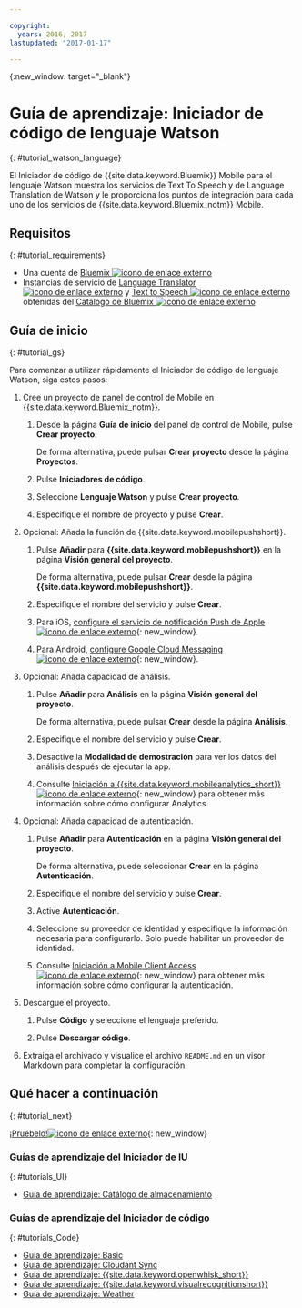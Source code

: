 ```yaml
---

copyright:
  years: 2016, 2017
lastupdated: "2017-01-17"

---
```

{:new_window: target="_blank"}

# Guía de aprendizaje: Iniciador de código de lenguaje Watson
{: #tutorial_watson_language}

El Iniciador de código de {{site.data.keyword.Bluemix}} Mobile para el lenguaje Watson muestra los servicios de Text To Speech y de Language Translation de Watson y le proporciona los puntos de integración para cada uno de los servicios de {{site.data.keyword.Bluemix_notm}} Mobile.


## Requisitos
{: #tutorial_requirements}

* Una cuenta de [Bluemix ![icono de enlace externo](../icons/launch-glyph.svg "icono de enlace externo")](http://bluemix.net "icono de enlace externo")
* Instancias de servicio de [Language Translator ![icono de enlace externo](../icons/launch-glyph.svg "icono de enlace externo")](https://console.{DomainName}/catalog/services/language-translator/ "icono de enlace externo") y [Text to Speech ![icono de enlace externo](../icons/launch-glyph.svg "icono de enlace externo")](https://console.{DomainName}/catalog/services/text-to-speech/ "icono de enlace externo") obtenidas del [Catálogo de Bluemix ![icono de enlace externo](../icons/launch-glyph.svg "icono de enlace externo")](https://console.{DomainName}/catalog/ "icono de enlace externo")


## Guía de inicio
{: #tutorial_gs}

Para comenzar a utilizar rápidamente el Iniciador de código de lenguaje Watson, siga estos pasos:

1. Cree un proyecto de panel de control de Mobile en {{site.data.keyword.Bluemix_notm}}.

   1. Desde la página **Guía de inicio** del panel de control de Mobile, pulse **Crear proyecto**.

      De forma alternativa, puede pulsar **Crear proyecto** desde la página **Proyectos**.

   2. Pulse **Iniciadores de código**.

   3. Seleccione **Lenguaje Watson** y pulse **Crear proyecto**.

   4. Especifique el nombre de proyecto y pulse **Crear**.

2. Opcional: Añada la función de {{site.data.keyword.mobilepushshort}}. 

   1. Pulse **Añadir** para **{{site.data.keyword.mobilepushshort}}** en la página **Visión general del proyecto**.

      De forma alternativa, puede pulsar **Crear** desde la página **{{site.data.keyword.mobilepushshort}}**. 

   2. Especifique el nombre del servicio y pulse **Crear**.

   3. Para iOS, [configure el servicio de notificación Push de Apple ![icono de enlace externo](../icons/launch-glyph.svg "icono de enlace externo")](/docs/services/mobilepush/t_push_provider_ios.html "icono de enlace externo"){: new_window}.

   4. Para Android, [configure Google Cloud Messaging ![icono de enlace externo](../icons/launch-glyph.svg "icono de enlace externo")](/docs/services/mobilepush/t_push_provider_android.html "icono de enlace externo"){: new_window}.
   
3. Opcional: Añada capacidad de análisis.

   1. Pulse **Añadir** para **Análisis** en la página **Visión general del proyecto**.

      De forma alternativa, puede pulsar **Crear** desde la página **Análisis**.

   2. Especifique el nombre del servicio y pulse **Crear**.
   
   3. Desactive la **Modalidad de demostración** para ver los datos del análisis después de ejecutar la app.

   4. Consulte [Iniciación a {{site.data.keyword.mobileanalytics_short}} ![icono de enlace externo](../icons/launch-glyph.svg "icono de enlace externo")](/docs/services/mobileanalytics/index.html "icono de enlace externo"){: new_window} para obtener más información sobre cómo configurar Analytics.

4. Opcional: Añada capacidad de autenticación.

   1. Pulse **Añadir** para **Autenticación** en la página **Visión general del proyecto**.

      De forma alternativa, puede seleccionar **Crear** en la página **Autenticación**.

   2. Especifique el nombre del servicio y pulse **Crear**.
   
   3. Active **Autenticación**.
   
   4. Seleccione su proveedor de identidad y especifique la información necesaria para configurarlo. Solo puede habilitar un proveedor de identidad.

   5. Consulte [Iniciación a Mobile Client Access ![icono de enlace externo](../icons/launch-glyph.svg "icono de enlace externo")](/docs/services/mobileaccess/index.html "icono de enlace externo"){: new_window} para obtener más información sobre cómo configurar la autenticación. 

5. Descargue el proyecto.

   1. Pulse **Código** y seleccione el lenguaje preferido.

   2. Pulse **Descargar código**.

6. Extraiga el archivado y visualice el archivo `README.md` en un visor Markdown para completar la configuración.


## Qué hacer a continuación
{: #tutorial_next}

[¡Pruébelo!![icono de enlace externo](../icons/launch-glyph.svg "icono de enlace externo")](http://console.{DomainName}/mobile/create-project?starter=512568a1-72db-35c7-b9c4-4f3e3bc89375 "icono de enlace externo"){: new_window}



### Guías de aprendizaje del Iniciador de IU
{: #tutorials_UI}

* [Guía de aprendizaje: Catálogo de almacenamiento](tutorial_store_catalog.html)


### Guías de aprendizaje del Iniciador de código
{: #tutorials_Code}

* [Guía de aprendizaje: Basic](tutorial.html)
* [Guía de aprendizaje: Cloudant Sync](tutorial_cloudant_synd.html)
* [Guía de aprendizaje: {{site.data.keyword.openwhisk_short}}](tutorial_openwhisk.html)
* [Guía de aprendizaje: {{site.data.keyword.visualrecognitionshort}}](tutorial_visual_recognition.html)
* [Guía de aprendizaje: Weather](tutorial_weather.html)

